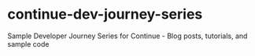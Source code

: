 # continue-dev-journey-series
Sample Developer Journey Series for Continue - Blog posts, tutorials, and sample code
